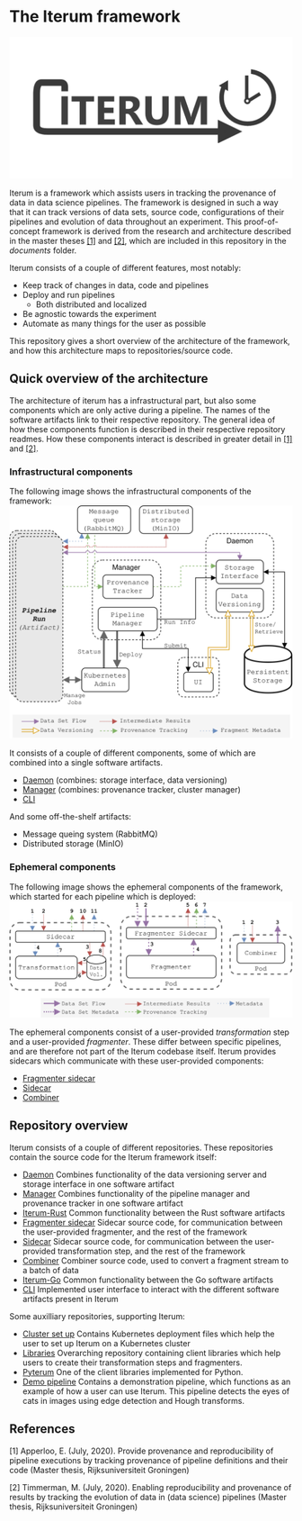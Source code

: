 # The Iterum framework

![logo](images/logo.png)

Iterum is a framework which assists users in tracking the provenance of data in data science pipelines. The framework is designed in such a way that it can track versions of data sets, source code, configurations of their pipelines and evolution of data throughout an experiment. This proof-of-concept framework is derived from the research and architecture described in the master theses [[1]](#1) and [[2]](#1), which are included in this repository in the *documents* folder.

Iterum consists of a couple of different features, most notably:
* Keep track of changes in data, code and pipelines
* Deploy and run pipelines
    * Both distributed and localized
* Be agnostic towards the experiment
* Automate as many things for the user as possible

This repository gives a short overview of the architecture of the framework, and how this architecture maps to repositories/source code.

## Quick overview of the architecture
The architecture of iterum has a infrastructural part, but also some components which are only active during a pipeline. The names of the software artifacts link to their respective repository. The general idea of how these components function is described in their respective repository readmes. How these components interact is described in greater detail in [[1]](#1) and [[2]](#1).

### Infrastructural components
The following image shows the infrastructural components of the framework:
![architecture](images/architecture.png)

It consists of a couple of different components, some of which are combined into a single software artifacts.

* [Daemon](https://github.com/iterum-provenance/daemon) (combines: storage interface, data versioning)
* [Manager](https://github.com/iterum-provenance/manager) (combines: provenance tracker, cluster manager)
* [CLI](https://github.com/iterum-provenance/cli)

And some off-the-shelf artifacts:
* Message queing system (RabbitMQ)
* Distributed storage (MinIO)

### Ephemeral components
The following image shows the ephemeral components of the framework, which started for each pipeline which is deployed:
![ephemeral components](images/eph-components.png)

The ephemeral components consist of a user-provided *transformation* step and a user-provided *fragmenter*. These differ between specific pipelines, and are therefore not part of the Iterum codebase itself.
Iterum provides sidecars which communicate with these user-provided components:
* [Fragmenter sidecar](https://github.com/iterum-provenance/fragmenter-sidecar)
* [Sidecar](https://github.com/iterum-provenance/sidecar)
* [Combiner](https://github.com/iterum-provenance/combiner)

## Repository overview
Iterum consists of a couple of different repositories. These repositories contain the source code for the Iterum framework itself:
* [Daemon](https://github.com/iterum-provenance/daemon)
    Combines functionality of the data versioning server and storage interface in one software artifact
* [Manager](https://github.com/iterum-provenance/manager) 
    Combines functionality of the pipeline manager and provenance tracker in one software artifact
* [Iterum-Rust](https://github.com/iterum-provenance/iterum-rust) 
    Common functionality between the Rust software artifacts
* [Fragmenter sidecar](https://github.com/iterum-provenance/fragmenter-sidecar)
    Sidecar source code, for communication between the user-provided fragmenter, and the rest of the framework
* [Sidecar](https://github.com/iterum-provenance/sidecar)
    Sidecar source code, for communication between the user-provided transformation step, and the rest of the framework
* [Combiner](https://github.com/iterum-provenance/combiner)
    Combiner source code, used to convert a fragment stream to a batch of data
* [Iterum-Go](https://github.com/iterum-provenance/iterum-go)
    Common functionality between the Go software artifacts
* [CLI](https://github.com/iterum-provenance/cli)
    Implemented user interface to interact with the different software artifacts present in Iterum

Some auxilliary repositories, supporting Iterum:
* [Cluster set up](https://github.com/iterum-provenance/cluster)
    Contains Kubernetes deployment files which help the user to set up Iterum on a Kubernetes cluster
* [Libraries](https://github.com/iterum-provenance/libraries)
    Overarching repository containing client libraries which help users to create their transformation steps and fragmenters.
* [Pyterum](https://github.com/iterum-provenance/pyterum)
    One of the client libraries implemented for Python.
* [Demo pipeline](https://github.com/iterum-provenance/demo)
    Contains a demonstration pipeline, which functions as an example of how a user can use Iterum. This pipeline detects the eyes of cats in images using edge detection and Hough transforms.





## References
<a id="1">[1]</a> Apperloo, E. (July, 2020). 
Provide provenance and reproducibility of pipeline executions by tracking provenance of pipeline definitions and their code
(Master thesis, Rijksuniversiteit Groningen)

<a id="2">[2]</a> Timmerman, M. (July, 2020). 
Enabling reproducibility and provenance of results by tracking the evolution of data in (data science) pipelines
(Master thesis, Rijksuniversiteit Groningen)
